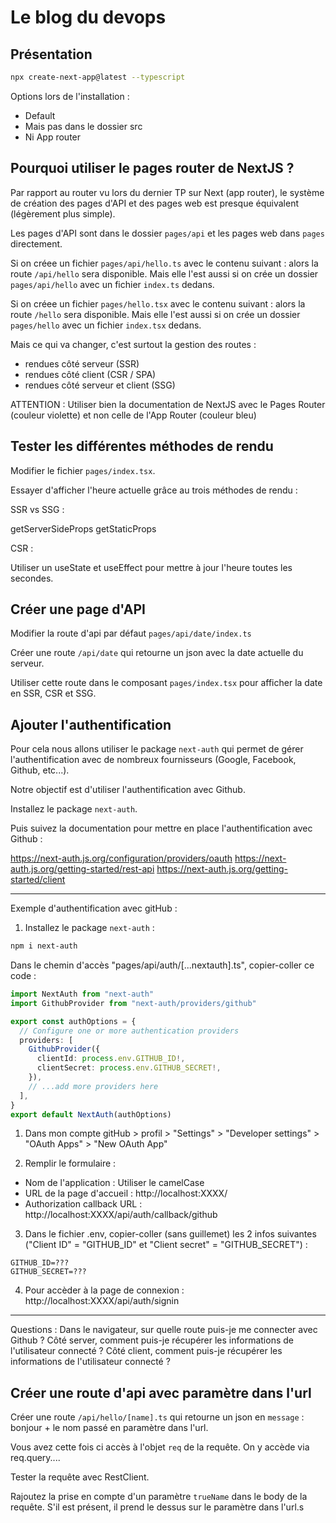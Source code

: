 # Le blog du devops

## Présentation

```bash
npx create-next-app@latest --typescript
```

Options lors de l'installation :
- Default 
- Mais pas dans le dossier src
- Ni App router

## Pourquoi utiliser le pages router de NextJS ?

Par rapport au router vu lors du dernier TP sur Next (app router),
le système de création des pages d'API et des pages web est presque équivalent (légèrement plus simple).

Les pages d'API sont dans le dossier `pages/api` et les pages web dans `pages` directement.

Si on créee un fichier `pages/api/hello.ts` avec le contenu suivant :
alors la route `/api/hello` sera disponible.
Mais elle l'est aussi si on crée un dossier `pages/api/hello` avec un fichier `index.ts` dedans.

Si on créee un fichier `pages/hello.tsx` avec le contenu suivant :
alors la route `/hello` sera disponible.
Mais elle l'est aussi si on crée un dossier `pages/hello` avec un fichier `index.tsx` dedans.

Mais ce qui va changer, c'est surtout la gestion des routes :
- rendues côté serveur (SSR)
- rendues côté client (CSR / SPA)
- rendues côté serveur et client (SSG)

ATTENTION : Utiliser bien la documentation de NextJS avec le Pages Router (couleur violette) et non celle de l'App Router (couleur bleu)

## Tester les différentes méthodes de rendu

Modifier le fichier `pages/index.tsx`.

Essayer d'afficher l'heure actuelle grâce au trois méthodes de rendu :

SSR vs SSG :

getServerSideProps
getStaticProps

CSR :

Utiliser un useState et useEffect pour mettre à jour l'heure toutes les secondes.

## Créer une page d'API

Modifier la route d'api par défaut `pages/api/date/index.ts`

Créer une route `/api/date` qui retourne un json avec la date actuelle du serveur.

Utiliser cette route dans le composant `pages/index.tsx` pour afficher la date en SSR, CSR et SSG.

## Ajouter l'authentification

Pour cela nous allons utiliser le package `next-auth` qui permet de gérer l'authentification avec de nombreux fournisseurs (Google, Facebook, Github, etc...).

Notre objectif est d'utiliser l'authentification avec Github.

Installez le package `next-auth`.

Puis suivez la documentation pour mettre en place l'authentification avec Github :

https://next-auth.js.org/configuration/providers/oauth
https://next-auth.js.org/getting-started/rest-api
https://next-auth.js.org/getting-started/client

___

Exemple d'authentification avec gitHub :

1. Installez le package `next-auth` :
```bash
npm i next-auth
```

Dans le chemin d'accès "pages/api/auth/[...nextauth].ts", copier-coller ce code :
```ts
import NextAuth from "next-auth"
import GithubProvider from "next-auth/providers/github"

export const authOptions = {
  // Configure one or more authentication providers
  providers: [
    GithubProvider({
      clientId: process.env.GITHUB_ID!,
      clientSecret: process.env.GITHUB_SECRET!,
    }),
    // ...add more providers here
  ],
}
export default NextAuth(authOptions)
```

1. Dans mon compte gitHub > profil > "Settings" > "Developer settings" > "OAuth Apps" > "New OAuth App"

2. Remplir le formulaire :
  - Nom de l'application : Utiliser le camelCase
  - URL de la page d'accueil : http://localhost:XXXX/
  - Authorization callback URL : http://localhost:XXXX/api/auth/callback/github

3. Dans le fichier .env, copier-coller (sans guillemet) les 2 infos suivantes ("Client ID" = "GITHUB_ID" et "Client secret" = "GITHUB_SECRET") :
```
GITHUB_ID=???
GITHUB_SECRET=???
```

4. Pour accèder à la page de connexion : http://localhost:XXXX/api/auth/signin

___

Questions :
Dans le navigateur, sur quelle route puis-je me connecter avec Github ?
Côté server, comment puis-je récupérer les informations de l'utilisateur connecté ?
Côté client, comment puis-je récupérer les informations de l'utilisateur connecté ?

## Créer une route d'api avec paramètre dans l'url

Créer une route `/api/hello/[name].ts` qui retourne un json en `message` : bonjour + le nom passé en paramètre dans l'url.

Vous avez cette fois ci accès à l'objet `req` de la requête.
On y accède via req.query....

Tester la requête avec RestClient.

Rajoutez la prise en compte d'un paramètre `trueName` dans le body de la requête. S'il est présent, il prend le dessus sur le paramètre dans l'url.s